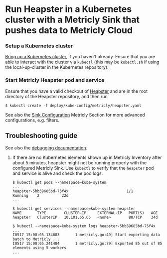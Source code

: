 # Run Heapster in a Kubernetes cluster with a Metricly Sink that pushes data to Metricly Cloud

### Setup a Kubernetes cluster
[Bring up a Kubernetes cluster](https://github.com/kubernetes/kubernetes), if you haven't already.
Ensure that you are able to interact with the cluster via `kubectl` (this may be `kubectl.sh` if using
the local-up-cluster in the Kubernetes repository).

### Start Metricly Heapster pod and service
Ensure that you have a valid checkout of [Heapster](https://github.com/metricly/heapster) and are in the root directory of the Heapster repository, and then run

```shell
$ kubectl create -f deploy/kube-config/metricly/heapster.yaml
```
See also the [Sink Configuration](sink-configuration.md) Metricly Section for more advanced configurations, e.g. filters.

## Troubleshooting guide

See also the [debugging documentation](debugging.md).

1. If there are no Kubernetes elements shown up in Metricly Inventory after about 5 minutes, heapster might not be running properly with the configured Metricly Sink. Use `kubectl` to verify that the `heapster` pod and service is alive and check the pod logs.
    ```
    $ kubectl get pods --namespace=kube-system
    ...
    heapster-5bb59685bd-75f4x                          1/1       Running    2          22d
    ...
    
    $ kubectl get services --namespace=kube-system heapster
    NAME       TYPE        CLUSTER-IP     EXTERNAL-IP   PORT(S)   AGE
    heapster   ClusterIP   10.101.65.65   <none>        80/TCP    34d

    $ kubectl --namespace=kube-system logs heapster-5bb59685bd-75f4x
    ...
    I0517 15:08:05.134683       1 metricly.go:49] Start exporting data batch to Metricly ...
    I0517 15:08:05.241484       1 metricly.go:79] Exported 85 out of 85 elements using 5 workers
    ...
    ```
